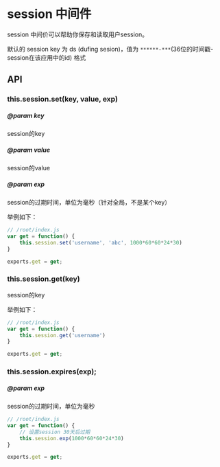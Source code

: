 # session 中间件

session 中间价可以帮助你保存和读取用户session。

默认的 session key 为 ds (dufing sesion)，值为 `******-***`(36位的时间戳-session在该应用中的id) 格式

## API

### this.session.set(key, value, exp)

##### @param key 

session的key

##### @param value

session的value

##### @param exp

session的过期时间，单位为毫秒（针对全局，不是某个key）


举例如下：

```javascript
// /root/index.js
var get = function() {
    this.session.set('username', 'abc', 1000*60*60*24*30)
}

exports.get = get;
```


### this.session.get(key)

session的key

举例如下：

```javascript
// /root/index.js
var get = function() {
    this.session.get('username')
}

exports.get = get;
```

### this.session.expires(exp);

##### @param exp

session的过期时间，单位为毫秒

```javascript
// /root/index.js
var get = function() {
    // 设置session 30天后过期
    this.session.exp(1000*60*60*24*30)
}

exports.get = get;
```